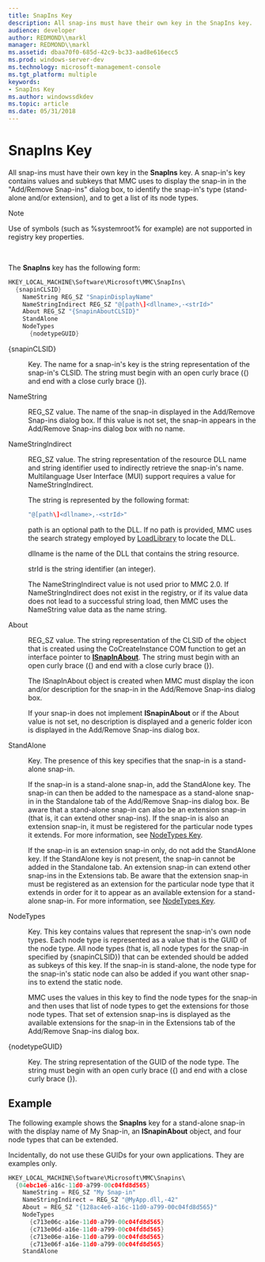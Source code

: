 ```yaml
---
title: SnapIns Key
description: All snap-ins must have their own key in the SnapIns key.
audience: developer
author: REDMOND\\markl
manager: REDMOND\\markl
ms.assetid: dbaa70f0-685d-42c9-bc33-aad8e616ecc5
ms.prod: windows-server-dev
ms.technology: microsoft-management-console
ms.tgt_platform: multiple
keywords:
- SnapIns Key
ms.author: windowssdkdev
ms.topic: article
ms.date: 05/31/2018
---
```


# SnapIns Key

All snap-ins must have their own key in the **SnapIns** key. A snap-in's key contains values and subkeys that MMC uses to display the snap-in in the "Add/Remove Snap-ins" dialog box, to identify the snap-in's type (stand-alone and/or extension), and to get a list of its node types.

> [!Note]  
> Use of symbols (such as %systemroot% for example) are not supported in registry key properties.

 

The **SnapIns** key has the following form:


```C++
HKEY_LOCAL_MACHINE\Software\Microsoft\MMC\SnapIns\
  {snapinCLSID}
    NameString REG_SZ "SnapinDisplayName"
    NameStringIndirect REG_SZ "@[path\]<dllname>,-<strId>"
    About REG_SZ "{SnapinAboutCLSID}"
    StandAlone
    NodeTypes
      {nodetypeGUID}
```



<dl> <dt>

<span id="_snapinCLSID_"></span><span id="_snapinclsid_"></span><span id="_SNAPINCLSID_"></span>{snapinCLSID}
</dt> <dd>

Key. The name for a snap-in's key is the string representation of the snap-in's CLSID. The string must begin with an open curly brace ({) and end with a close curly brace (}).

</dd> <dt>

<span id="NameString"></span><span id="namestring"></span><span id="NAMESTRING"></span>NameString
</dt> <dd>

REG\_SZ value. The name of the snap-in displayed in the Add/Remove Snap-ins dialog box. If this value is not set, the snap-in appears in the Add/Remove Snap-ins dialog box with no name.

</dd> <dt>

<span id="NameStringIndirect"></span><span id="namestringindirect"></span><span id="NAMESTRINGINDIRECT"></span>NameStringIndirect
</dt> <dd>

REG\_SZ value. The string representation of the resource DLL name and string identifier used to indirectly retrieve the snap-in's name. Multilanguage User Interface (MUI) support requires a value for NameStringIndirect.

The string is represented by the following format:


```C++
"@[path\]<dllname>,-<strId>"
```



path is an optional path to the DLL. If no path is provided, MMC uses the search strategy employed by [LoadLibrary](https://msdn.microsoft.com/library/windows/desktop/ms684175) to locate the DLL.

dllname is the name of the DLL that contains the string resource.

strId is the string identifier (an integer).

The NameStringIndirect value is not used prior to MMC 2.0. If NameStringIndirect does not exist in the registry, or if its value data does not lead to a successful string load, then MMC uses the NameString value data as the name string.

</dd> <dt>

<span id="About"></span><span id="about"></span><span id="ABOUT"></span>About
</dt> <dd>

REG\_SZ value. The string representation of the CLSID of the object that is created using the CoCreateInstance COM function to get an interface pointer to [**ISnapInAbout**](/windows/desktop/api/Mmc/nn-mmc-isnapinabout). The string must begin with an open curly brace ({) and end with a close curly brace (}).

The ISnapInAbout object is created when MMC must display the icon and/or description for the snap-in in the Add/Remove Snap-ins dialog box.

If your snap-in does not implement **ISnapinAbout** or if the About value is not set, no description is displayed and a generic folder icon is displayed in the Add/Remove Snap-ins dialog box.

</dd> <dt>

<span id="StandAlone"></span><span id="standalone"></span><span id="STANDALONE"></span>StandAlone
</dt> <dd>

Key. The presence of this key specifies that the snap-in is a stand-alone snap-in.

If the snap-in is a stand-alone snap-in, add the StandAlone key. The snap-in can then be added to the namespace as a stand-alone snap-in in the Standalone tab of the Add/Remove Snap-ins dialog box. Be aware that a stand-alone snap-in can also be an extension snap-in (that is, it can extend other snap-ins). If the snap-in is also an extension snap-in, it must be registered for the particular node types it extends. For more information, see [NodeTypes Key](nodetypes-key.md).

If the snap-in is an extension snap-in only, do not add the StandAlone key. If the StandAlone key is not present, the snap-in cannot be added in the Standalone tab. An extension snap-in can extend other snap-ins in the Extensions tab. Be aware that the extension snap-in must be registered as an extension for the particular node type that it extends in order for it to appear as an available extension for a stand-alone snap-in. For more information, see [NodeTypes Key](nodetypes-key.md).

</dd> <dt>

<span id="NodeTypes"></span><span id="nodetypes"></span><span id="NODETYPES"></span>NodeTypes
</dt> <dd>

Key. This key contains values that represent the snap-in's own node types. Each node type is represented as a value that is the GUID of the node type. All node types (that is, all node types for the snap-in specified by {snapinCLSID}) that can be extended should be added as subkeys of this key. If the snap-in is stand-alone, the node type for the snap-in's static node can also be added if you want other snap-ins to extend the static node.

MMC uses the values in this key to find the node types for the snap-in and then uses that list of node types to get the extensions for those node types. That set of extension snap-ins is displayed as the available extensions for the snap-in in the Extensions tab of the Add/Remove Snap-ins dialog box.

</dd> <dt>

<span id="_nodetypeGUID_"></span><span id="_nodetypeguid_"></span><span id="_NODETYPEGUID_"></span>{nodetypeGUID}
</dt> <dd>

Key. The string representation of the GUID of the node type. The string must begin with an open curly brace ({) and end with a close curly brace (}).

</dd> </dl>

## Example

The following example shows the **SnapIns** key for a stand-alone snap-in with the display name of My Snap-in, an **ISnapinAbout** object, and four node types that can be extended.

Incidentally, do not use these GUIDs for your own applications. They are examples only.


```C++
HKEY_LOCAL_MACHINE\Software\Microsoft\MMC\Snapins\
  {04ebc1e6-a16c-11d0-a799-00c04fd8d565} 
    NameString = REG_SZ "My Snap-in"
    NameStringIndirect = REG_SZ "@MyApp.dll,-42"
    About = REG_SZ "{128ac4e6-a16c-11d0-a799-00c04fd8d565}"
    NodeTypes
      {c713e06c-a16e-11d0-a799-00c04fd8d565}
      {c713e06d-a16e-11d0-a799-00c04fd8d565}
      {c713e06e-a16e-11d0-a799-00c04fd8d565}
      {c713e06f-a16e-11d0-a799-00c04fd8d565}
    StandAlone
```



 

 




